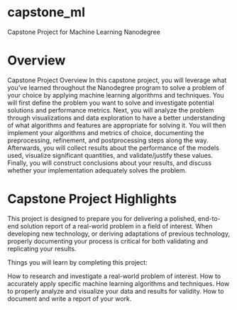 # capstone_ml
Capstone Project for Machine Learning Nanodegree

# Overview
Capstone Project Overview
In this capstone project, you will leverage what you’ve learned throughout the Nanodegree program to solve a problem of your choice by applying machine learning algorithms and techniques. You will first define the problem you want to solve and investigate potential solutions and performance metrics. Next, you will analyze the problem through visualizations and data exploration to have a better understanding of what algorithms and features are appropriate for solving it. You will then implement your algorithms and metrics of choice, documenting the preprocessing, refinement, and postprocessing steps along the way. Afterwards, you will collect results about the performance of the models used, visualize significant quantities, and validate/justify these values. Finally, you will construct conclusions about your results, and discuss whether your implementation adequately solves the problem.

# Capstone Project Highlights
This project is designed to prepare you for delivering a polished, end-to-end solution report of a real-world problem in a field of interest. When developing new technology, or deriving adaptations of previous technology, properly documenting your process is critical for both validating and replicating your results.

Things you will learn by completing this project:

How to research and investigate a real-world problem of interest.
How to accurately apply specific machine learning algorithms and techniques.
How to properly analyze and visualize your data and results for validity.
How to document and write a report of your work.

